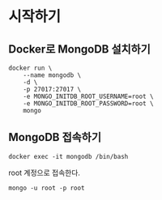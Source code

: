 # 시작하기

## Docker로 MongoDB 설치하기

```shell
docker run \
    --name mongodb \
    -d \
    -p 27017:27017 \
    -e MONGO_INITDB_ROOT_USERNAME=root \
    -e MONGO_INITDB_ROOT_PASSWORD=root \
    mongo
```

## MongoDB 접속하기

```shell
docker exec -it mongodb /bin/bash
```

root 계정으로 접속한다.

```shell
mongo -u root -p root
```
